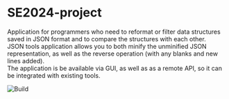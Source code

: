 # SE2024-project
Application for programmers who need to reformat or filter data structures saved in JSON format and to compare the structures with each other.  
JSON tools application allows you to both minify the unminified JSON representation, as well as the reverse operation (with any blanks and new lines added).  
The application is be available via GUI, as well as as a remote API, so it can be integrated with existing tools. 

![Build](https://github.com/j-millet/se2024-project/actions/workflows/maven.yml/badge.svg)
